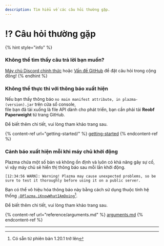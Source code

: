 ```yaml
---
description: Tìm hiểu về các câu hỏi thường gặp.
---
```


# ⁉️ Câu hỏi thường gặp

{% hint style="info" %}

### Không thể tìm thấy câu trả lời bạn muốn?

[Máy chủ Discord chính thức](https://discord.gg/MmfC52K8A8) hoặc [Vấn đề GitHub](https://github.com/PlazmaMC/PlazmaBukkit/issues) để đặt câu hỏi trong cộng đồng!
{% endhint %}

### Không thể thực thi với thông báo xuất hiện

Nếu bạn thấy thông báo `no main manifest attribute, in plazma-(version).jar` trên cửa sổ console,\
file bạn đã tải xuống là file API dành cho phát triển, bạn cần phải tải **Reobf Paperweight** từ trang GitHub.

Để biết thêm chi tiết, vui lòng tham khảo trang sau.

{% content-ref url="getting-started/" %}
[getting-started](getting-started#id-2)
{% endcontent-ref %}

### Cảnh báo xuất hiện mỗi khi máy chủ khởi động

Plazma chứa một số bản vá không ổn định và luôn có khả năng gây sự cố, vì vậy máy chủ sẽ hiển thị thông báo sau mỗi lần khởi động.

```log
[12:34:56 WARN]: Warning! Plazma may cause unexpected problems, so be sure to test it thoroughly before using it on a public server.
```

Bạn có thể vô hiệu hóa thông báo này bằng cách sử dụng thuộc tính hệ thống [`-DPlazma.iKnowWhatIAmDoing`](#user-content-fn-1)[^1].

Để biết thêm chi tiết, vui lòng tham khảo trang sau.

{% content-ref url="reference/arguments.md" %}
[arguments.md](reference/arguments.md#plazma.iknowwhatiamdoing)
{% endcontent-ref %}

***

[^1]: Có sẵn từ phiên bản 1.20.1 trở lên
